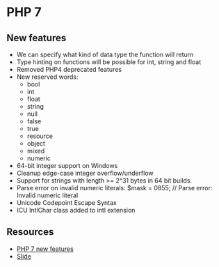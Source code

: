 PHP 7
======================

New features
----------------------

- We can specify what kind of data type the function will return
- Type hinting on functions will be possible for int, string and float
- Removed PHP4 deprecated features
- New reserved words:
    - bool
    - int
    - float
    - string
    - null
    - false
    - true
    - resource
    - object
    - mixed
    - numeric
- 64-bit integer support on Windows
- Cleanup edge-case integer overflow/underflow
- Support for strings with length >= 2^31 bytes in 64 bit builds.
- Parse error on invalid numeric literals: $mask = 0855;  // Parse error: Invalid numeric literal
- Unicode Codepoint Escape Syntax
- ICU IntlChar class added to intl extension

Resources
----------------------

- [PHP 7 new features](http://php.net/manual/en/migration70.new-features.php)
- [Slide](http://talks.php.net/fluent15#/php7sth)
